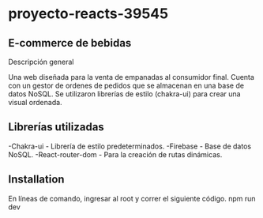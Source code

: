 # proyecto-reacts-39545
## E-commerce de bebidas
Descripción general

Una web diseñada para la venta de empanadas al consumidor final. Cuenta con un gestor de ordenes de pedidos que se almacenan en una base de datos NoSQL. Se utilizaron librerías de estilo (chakra-ui) para crear una visual ordenada.


## Librerías utilizadas

-Chakra-ui - Librería de estilo predeterminados.
-Firebase - Base de datos NoSQL.
-React-router-dom - Para la creación de rutas dinámicas.

## Installation
En líneas de comando, ingresar al root y correr el siguiente código.
npm run dev
